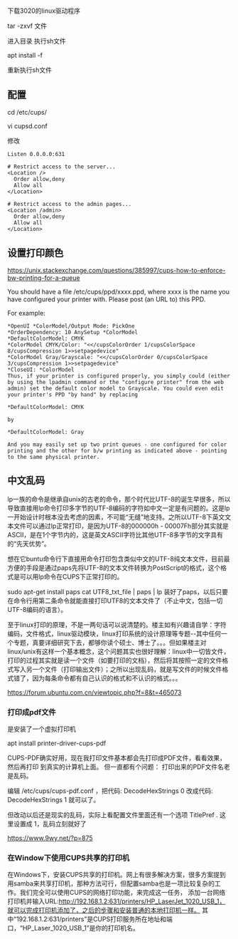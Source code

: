 ##

下载3020的linux驱动程序

tar -zxvf 文件

进入目录  执行sh文件

apt install -f

重新执行sh文件


## 配置

cd /etc/cups/

vi cupsd.conf


修改

```
Listen 0.0.0.0:631

# Restrict access to the server...
<Location />
  Order allow,deny
  Allow all
</Location>

# Restrict access to the admin pages...
<Location /admin>
  Order allow,deny
  Allow all
</Location>

```


## 设置打印颜色
https://unix.stackexchange.com/questions/385997/cups-how-to-enforce-bw-printing-for-a-queue

You should have a file /etc/cups/ppd/xxxx.ppd, where xxxx is the name you have configured your printer with. Please post (an URL to) this PPD.

For example:

```
*OpenUI *ColorModel/Output Mode: PickOne
*OrderDependency: 10 AnySetup *ColorModel
*DefaultColorModel: CMYK
*ColorModel CMYK/Color: "<</cupsColorOrder 1/cupsColorSpace 
8/cupsCompression 1>>setpagedevice"
*ColorModel Gray/Grayscale: "<</cupsColorOrder 0/cupsColorSpace 
3/cupsCompression 1>>setpagedevice"
*CloseUI: *ColorModel
Thus, if your printer is configured properly, you simply could (either by using the lpadmin command or the "configure printer" from the web admin) set the default color model to Grayscale. You could even edit your printer's PPD "by hand" by replacing

*DefaultColorModel: CMYK

by

*DefaultColorModel: Gray

And you may easily set up two print queues - one configured for color printing and the other for b/w printing as indicated above - pointing to the same physical printer.

```




## 中文乱码

lp一族的命令是继承自unix的古老的命令，那个时代比UTF-8的诞生早很多，所以导致直接用lp命令打印多字节的UTF-8编码的字符如中文一定是有问题的。这是lp一开始设计时根本没去考虑的因素，不可能“无缝”地支持。之所以UTF-8下英文文本文件可以通过lp正常打印，是因为UTF-8的000000h - 00007Fh部分其实就是ASCII，是在1个字节内的，这是英文ASCII字符比其他UTF-8多字节的文字具有的“先天优势”。

想在它buntu命令行下直接用命令打印包含类似中文的UTF-8纯文本文件，目前最方便的手段是通过paps先将UTF-8的文本文件转换为PostScript的格式，这个格式是可以用lp命令在CUPS下正常打印的。


sudo apt-get install paps
cat UTF8_txt_file | paps | lp
装好了paps，以后只要在命令行用第二条命令就能直接打印UTF8的文本文件了（不止中文，包括一切UTF-8编码的语言）。

至于linux打印的原理，不是一两句话可以说清楚的。楼主如有兴趣请自学：字符编码，文件格式，linux驱动模块，linux打印系统的设计原理等专题--其中任何一个专题，真要详细研究下去，都够你读个硕士、博士了。。。但如果楼主对linux/unix有这样一个基本概念，这个问题其实也很好理解：linux中一切皆文件，打印的过程其实就是读一个文件（如要打印的文档），然后将其按照一定的文件格式写入另一个文件（打印输出文件）；之所以出现乱码，就是写文件的时候文件格式错了，因为每条命令都有自己认识的格式和不认识的格式。。。


https://forum.ubuntu.com.cn/viewtopic.php?f=8&t=465073





### 打印成pdf文件

是安装了一个虚拟打印机

apt install printer-driver-cups-pdf

CUPS-PDF确实好用，现在我打印文件基本都会先打印成PDF文件，看看效果，然后再打印
到真实的计算机上面。
但一直都有个问题： 打印出来的PDF文件名老是乱码。

编辑 /etc/cups/cups-pdf.conf ，把代码:
DecodeHexStrings 0
改成代码:
DecodeHexStrings 1
就可以了。

但改动以后还是现实的乱码，实际上看配置文件里面还有一个选项 TitlePref .
这里设置成 1，乱码立刻就好了

https://www.9wy.net/?p=875




### 在Window下使用CUPS共享的打印机

在Windows下，安装CUPS共享的打印机。网上有很多解决方案，很多方案提到用samba来共享打印机，那种方法可行，但配置samba也是一项比较复杂的工作。我们完全可以使用CUPS的网络打印功能，来完成这一任务，
添加一台网络打印机并输入URL:http://192.168.1.2:631/printers/HP_LaserJet_1020_USB_1，就可以完成打印机添加了，之后的步骤和安装普通的本地打印机一样。
其中“192.168.1.2:631/printers”是CUPS打印服务所在地址和端口，“HP_Laser_1020_USB_1”是你的打印机名。

